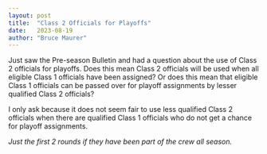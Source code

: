 ```yaml
---
layout: post
title:  "Class 2 Officials for Playoffs"
date:   2023-08-19
author: "Bruce Maurer"
---
```


Just saw the Pre-season Bulletin and had a question about the use of Class 2
officials for playoffs. Does this mean Class 2 officials will be used when all
eligible Class 1 officials have been assigned? Or does this mean that eligible
Class 1 officials can be passed over for playoff assignments by lesser qualified
Class 2 officials?

I only ask because it does not seem fair to use less qualified Class 2 officials
when there are qualified Class 1 officials who do not get a chance for playoff
assignments.

<!--more-->

*Just the first 2 rounds if they have been part of the crew all season.*
